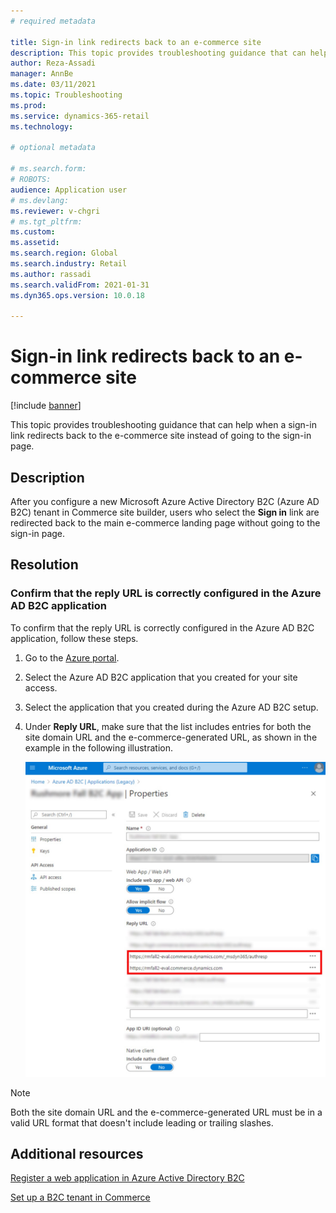```yaml
---
# required metadata

title: Sign-in link redirects back to an e-commerce site
description: This topic provides troubleshooting guidance that can help when a sign-in link redirects back to the e-commerce site instead of going to the sign-in page.
author: Reza-Assadi
manager: AnnBe
ms.date: 03/11/2021
ms.topic: Troubleshooting
ms.prod: 
ms.service: dynamics-365-retail
ms.technology: 

# optional metadata

# ms.search.form: 
# ROBOTS: 
audience: Application user
# ms.devlang: 
ms.reviewer: v-chgri
# ms.tgt_pltfrm: 
ms.custom: 
ms.assetid: 
ms.search.region: Global
ms.search.industry: Retail
ms.author: rassadi
ms.search.validFrom: 2021-01-31
ms.dyn365.ops.version: 10.0.18

---
```


# Sign-in link redirects back to an e-commerce site

[!include [banner](../../includes/banner.md)]

This topic provides troubleshooting guidance that can help when a sign-in link redirects back to the e-commerce site instead of going to the sign-in page.

## Description

After you configure a new Microsoft Azure Active Directory B2C (Azure AD B2C) tenant in Commerce site builder, users who select the **Sign in** link are redirected back to the main e-commerce landing page without going to the sign-in page.

## Resolution

### Confirm that the reply URL is correctly configured in the Azure AD B2C application

To confirm that the reply URL is correctly configured in the Azure AD B2C application, follow these steps.

1. Go to the [Azure portal](https://portal.azure.com/).
1. Select the Azure AD B2C application that you created for your site access.
1. Select the application that you created during the Azure AD B2C setup.
1. Under **Reply URL**, make sure that the list includes entries for both the site domain URL and the e-commerce-generated URL, as shown in the example in the following illustration.

    ![Azure AD B2C Reply URL entries](media/aad-b2c-reply-url.jpg)

> [!NOTE]
> Both the site domain URL and the e-commerce-generated URL must be in a valid URL format that doesn't include leading or trailing slashes.

## Additional resources

[Register a web application in Azure Active Directory B2C](https://docs.microsoft.com/azure/active-directory-b2c/tutorial-register-applications?tabs=app-reg-ga#register-a-web-application)

[Set up a B2C tenant in Commerce](../set-up-b2c-tenant.md)
